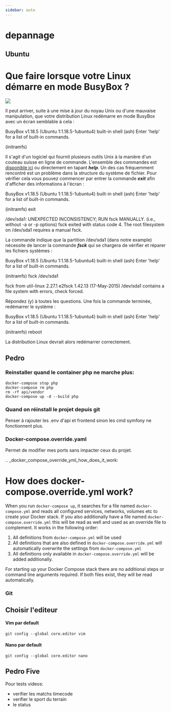 ```yaml
---
sidebar: auto
---
```

# depannage

##  Ubuntu

Que faire lorsque votre Linux démarre en mode BusyBox ?
===========================================================================================================================================================

![](https://www.extrem-network.com/wp-content/uploads/2018/10/Linux-logo-without-version-number-banner-sized.jpg)

Il peut arriver, suite à une mise à jour du noyau Unix ou d'une mauvaise manipulation, que votre distribution Linux redémarre en mode BusyBox avec un écran semblable à cela :

BusyBox v1.18.5 (Ubuntu 1:1.18.5-1ubuntu4) built-in shell (ash)
Enter 'help' for a list of built-in commands.

(initramfs)

Il s'agit d'un logiciel qui fournit plusieurs outils Unix à la manière d'un couteau suisse en ligne de commande. L'ensemble des commandes est [disponible ici](https://www.busybox.net/downloads/BusyBox.html#commands) ou directement en tapant ***help***. Un des cas fréquemment rencontré est un problème dans la structure du système de fichier. Pour vérifier cela vous pouvez commencer par entrer la commande ***exit*** afin d'afficher des informations à l'écran :

BusyBox v1.18.5 (Ubuntu 1:1.18.5-1ubuntu4) built-in shell (ash)
Enter 'help' for a list of built-in commands.

(initramfs) exit

/dev/sda1: UNEXPECTED INCONSISTENCY; RUN fsck MANUALLY.
(i.e., without -a or -p options)
fsck exited with status code 4.
The root filesystem on /dev/sda1 requires a manual fsck.

La commande indique que la partition /dev/sda1 (dans notre example) nécessite de lancer la commande ***fsck*** qui se chargera de vérifier et réparer les fichiers systèmes :

BusyBox v1.18.5 (Ubuntu 1:1.18.5-1ubuntu4) built-in shell (ash)
Enter 'help' for a list of built-in commands.

(initramfs) fsck /dev/sda1

fsck from util-linux 2.27.1
e2fsck 1.42.13 (17-May-2015)
/dev/sda1 contains a file system with errors, check forced.

Répondez (y) à toutes les questions. Une fois la commande terminée, redémarrer le système :

BusyBox v1.18.5 (Ubuntu 1:1.18.5-1ubuntu4) built-in shell (ash)
Enter 'help' for a list of built-in commands.

(initramfs) reboot

La distribution Linux devrait alors redémarrer correctement.


## Pedro

### Reinstaller quand le container php ne marche plus:

````
docker-compose stop php
docker-compose rm php
rm -rf api/vendor
docker-compose up -d --build php

````

### Quand on réinstall le projet depuis git

Penser à rajouter les .env d'api et frontend sinon les cmd symfony ne fonctionnent plus.


### Docker-compose.override.yaml

Permet de modifier mes ports sans impacter ceux du projet.

.. _docker_compose_override_yml_how_does_it_work:

How does docker-compose.override.yml work?
==========================================

When you run ``docker-compose up``, it searches for a file named ``docker-compose.yml`` and reads
all configured services, networks, volumes etc to create your Docker stack. If you also
additionally have a file named ``docker-compose.override.yml`` this will be read as well and used
as an override file to complement. It works in the following order:

1. All definitions from ``docker-compose.yml`` will be used
2. All definitions that are also defined in ``docker-compose.override.yml`` will automatically
   overwrite the settings from ``docker-compose.yml``
3. All definitions only available in ``docker-compose.override.yml`` will be added additionally.

For starting up your Docker Compose stack there are no additional steps or command line arguments
required. If both files exist, they will be read automatically.


### Git

 ## Choisir l'editeur 
 
 #### Vim par default
 
 ````
git config --global core.editor vim
````
 #### Nano par default
 
 ````
git config --global core.editor nano
 ````

## Pedro Five

Pour tests videos:

- verifier les matchs timecode
- verifier le sport du terrain 
- le status
